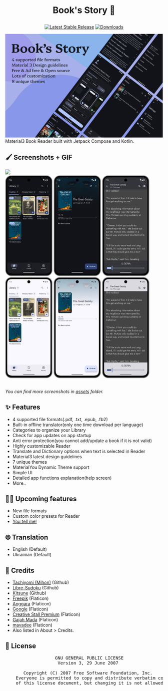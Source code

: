 # <p align="center">Book's Story 📖</p>

<div align="center">
  
  <a href="">[![Latest Stable Release](https://img.shields.io/github/release/Acclorite/book-story.svg?label=Release&logo=GitHub)](https://github.com/Acclorite/book-story/releases)</a>
  <a href="">[![Downloads](https://img.shields.io/github/downloads/Acclorite/book-story/total?color=0273b3&label=Downloads&logo=GitHub)]()</a>
</div>

<img src="https://github.com/Acclorite/book-story/blob/master/assets/readme/github_overview.png">
Material3 Book Reader built with Jetpack Compose and Kotlin.

## 🖌️ Screenshots + GIF

<img src="https://github.com/Acclorite/book-story/blob/master/assets/readme/book's-story.gif" width="35%">
<div>
  <img src="https://github.com/Acclorite/book-story/blob/master/assets/Library Dark + Frame.png" width="30%" />
  <img src="https://github.com/Acclorite/book-story/blob/master/assets/Book-Info Dark + Frame.png" width="30%" />
  <img src="https://github.com/Acclorite/book-story/blob/master/assets/Reader Dark + Frame.png" width="30%" />
  <img src="https://github.com/Acclorite/book-story/blob/master/assets/Library Light + Frame.png" width="30%" />
  <img src="https://github.com/Acclorite/book-story/blob/master/assets/Book-Info Light + Frame.png" width="30%" />
  <img src="https://github.com/Acclorite/book-story/blob/master/assets/Reader Light + Frame.png" width="30%" />
</div>
</br>

_You can find more screenshots in [assets](https://github.com/Acclorite/book-story/tree/master/assets) folder._

## ✨ Features
- 4 supported file formats(.pdf, .txt, .epub, .fb2)
- Built-in offline translator(only one time download per language)
- Categories to organize your Library
- Check for app updates on app startup
- Anti error protection(you cannot add/update a book if it is not valid)
- Highly customizable Reader
- Translate and Dictionary options when text is selected in Reader
- Material3 latest design guidelines
- 7 unique themes
- MaterialYou Dynamic Theme support
- Simple UI
- Detailed app functions explanation(help screen)
- More..

## 😵‍💫 Upcoming features
- New file formats
- Custom color presets for Reader
- [You tell me!](https://github.com/Acclorite/book-story/labels/enhancement)

## 🌐 Translation
- English (Default)
- Ukrainian (Default)

## 🤗 Credits
- [Tachiyomi (Mihon)](https://github.com/mihonapp/mihon) (Github)
- [Libre-Sudoku](https://github.com/kaajjo/Libre-Sudoku) (Github)
- [Kitsune](https://github.com/Drumber/Kitsune) (Github)
- [Freepik](https://www.flaticon.com/authors/freepik) (Flaticon)
- [Anggara](https://www.flaticon.com/authors/anggara) (Flaticon)
- [Google](https://www.flaticon.com/authors/google) (Flaticon)
- [Creative Stall Premium](https://www.flaticon.com/authors/creative-stall-premium) (Flaticon)
- [Gajah Mada](https://www.flaticon.com/authors/gajah-mada) (Flaticon)
- [mavadee](https://www.flaticon.com/authors/mavadee) (Flaticon)
- Also listed in About > Credits.

## 🧾 License
<div align="center">
  <pre>
    GNU GENERAL PUBLIC LICENSE
    Version 3, 29 June 2007 </br>
    Copyright (C) 2007 Free Software Foundation, Inc. <https://fsf.org/>
    Everyone is permitted to copy and distribute verbatim copies
    of this license document, but changing it is not allowed.
  </pre>
</div>
